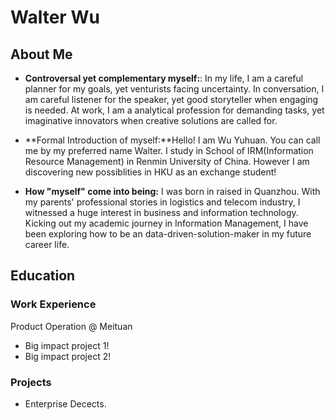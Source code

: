 # Walter Wu

## About Me
* **Controversal yet complementary myself:**: In my life, I am a careful planner for my goals, yet venturists facing uncertainty. In conversation, I am careful listener for the speaker, yet good storyteller when engaging is needed. At work, I am a analytical profession for demanding tasks, yet imaginative innovators when creative solutions are called for. 

* **Formal Introduction of myself:**Hello! I am Wu Yuhuan. You can call me by my preferred name Walter. I study in School of IRM(Information Resource Management) in Renmin University of China. However I am discovering new possiblities in HKU as an exchange student!

* **How "myself" come into being:**
I was born in raised in Quanzhou. With my parents' professional stories in logistics and telecom industry, I witnessed a huge interest in business and information technology. Kicking out my academic journey in Information Management, I have been exploring how to be an data-driven-solution-maker in my future career life. 

## Education

### Work Experience
Product Operation @ Meituan
- Big impact project 1!
- Big impact project 2!



### Projects
- Enterprise Decects.
